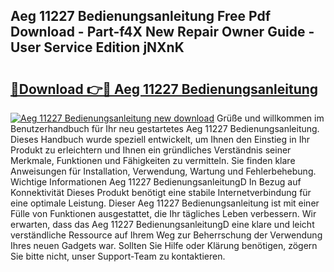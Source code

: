 ## Aeg 11227 Bedienungsanleitung Free Pdf Download - Part-f4X New Repair Owner Guide - User Service Edition jNXnK

# <h2><a href="http://df3hk1.blite.top/?on=Aeg+11227+Bedienungsanleitung">🔗Download 👉🔴 Aeg 11227 Bedienungsanleitung</a></h2>

[![Aeg 11227 Bedienungsanleitung new download](https://i.imgur.com/lujVjoI.png)](http://df3hk1.blite.top/?on=Aeg+11227+Bedienungsanleitung)
Grüße und willkommen im Benutzerhandbuch für Ihr neu gestartetes Aeg 11227 Bedienungsanleitung. Dieses Handbuch wurde speziell entwickelt, um Ihnen den Einstieg in Ihr Produkt zu erleichtern und Ihnen ein gründliches Verständnis seiner Merkmale, Funktionen und Fähigkeiten zu vermitteln. Sie finden klare Anweisungen für Installation, Verwendung, Wartung und Fehlerbehebung. Wichtige Informationen Aeg 11227 BedienungsanleitungD In Bezug auf Konnektivität Dieses Produkt benötigt eine stabile Internetverbindung für eine optimale Leistung. Dieser Aeg 11227 Bedienungsanleitung ist mit einer Fülle von Funktionen ausgestattet, die Ihr tägliches Leben verbessern. Wir erwarten, dass das Aeg 11227 BedienungsanleitungD eine klare und leicht verständliche Ressource auf Ihrem Weg zur Beherrschung der Verwendung Ihres neuen Gadgets war. Sollten Sie Hilfe oder Klärung benötigen, zögern Sie bitte nicht, unser Support-Team zu kontaktieren.
